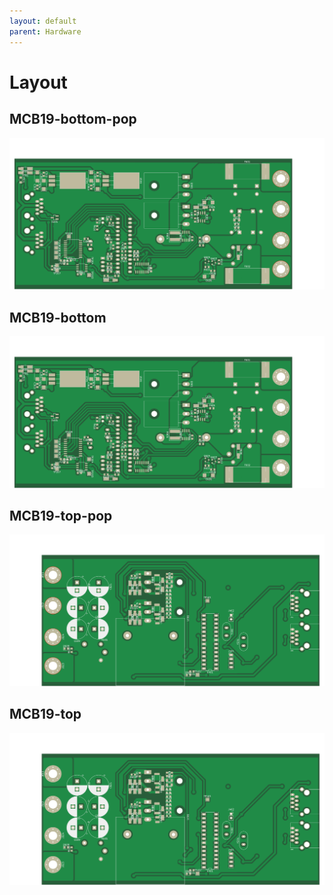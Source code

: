 ```yaml
---
layout: default
parent: Hardware
---
```


# Layout

## MCB19-bottom-pop
![MCB19-bottom-pop](imgs/MCB19-bottom-pop.svg)

## MCB19-bottom
![MCB19-bottom](imgs/MCB19-bottom.svg)

## MCB19-top-pop
![MCB19-top-pop](imgs/MCB19-top-pop.svg)

## MCB19-top
![MCB19-top](imgs/MCB19-top.svg)


